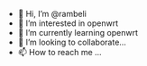 - 👋 Hi, I’m @rambeli
- 👀 I’m interested in openwrt
- 🌱 I’m currently learning openwrt
- 💞️ I’m looking to collaborate...
- 📫 How to reach me ...

<!---
rambeli/rambeli is a ✨ special ✨ repository because its `README.md` (this file) appears on your GitHub profile.
You can click the Preview link to take a look at your changes.
--->
